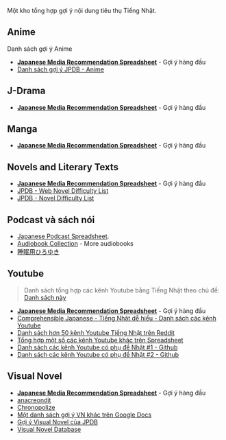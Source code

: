 Một kho tổng hợp gợi ý nội dung tiêu thụ Tiếng Nhật.

## Anime
Danh sách gợi ý Anime

-  [**Japanese Media Recommendation Spreadsheet**](https://docs.google.com/spreadsheets/d/1w42HEKEu2AzZg9K7PI0ma9ICmr2qYEKQ9IF4XxFSnQU/) - Gợi ý hàng đầu
- [Danh sách gợi ý JPDB - Anime](https://jpdb.io/anime-difficulty-list)

## J-Drama
-  [**Japanese Media Recommendation Spreadsheet**](https://docs.google.com/spreadsheets/d/1w42HEKEu2AzZg9K7PI0ma9ICmr2qYEKQ9IF4XxFSnQU/) - Gợi ý hàng đầu

## Manga
-  [**Japanese Media Recommendation Spreadsheet**](https://docs.google.com/spreadsheets/d/1w42HEKEu2AzZg9K7PI0ma9ICmr2qYEKQ9IF4XxFSnQU/) - Gợi ý hàng đầu

## Novels and Literary Texts
-  [**Japanese Media Recommendation Spreadsheet**](https://docs.google.com/spreadsheets/d/1w42HEKEu2AzZg9K7PI0ma9ICmr2qYEKQ9IF4XxFSnQU/) - Gợi ý hàng đầu
- [JPDB - Web Novel Difficulty List](https://jpdb.io/web-novel-difficulty-list)
- [JPDB - Novel Difficulty List](https://jpdb.io/novel-difficulty-list)

## Podcast và sách nói
- [Japanese Podcast Spreadsheet](https://docs.google.com/spreadsheets/d/17P2dBQHnBnHcG3ua_24IO6sP9RDC-5b3WHV9Ri2N5qU/edit#gid=0).
- [Audiobook Collection](https://onedrive.live.com/?authkey=%21ACiYIpTlxCBAtvU&id=12E15D07EB9B7E28%212087&cid=12E15D07EB9B7E28) - More audiobooks
- [睡眠用ひろゆき](https://www.youtube.com/@kiriyuki_hiroyuki/videos)

## Youtube

> Danh sách tổng hợp các kênh Youtube bằng Tiếng Nhật theo chủ đề: [Danh sách này](youtube.md)

-  [**Japanese Media Recommendation Spreadsheet**](https://docs.google.com/spreadsheets/d/1w42HEKEu2AzZg9K7PI0ma9ICmr2qYEKQ9IF4XxFSnQU/) - Gợi ý hàng đầu
- [Comprehensible Japanese - Tiếng Nhật dễ hiểu - Danh sách các kênh Youtube](https://reddit.com/r/LearnJapanese/comments/18wf1w2/my_list_of_comprehensible_japanese_channels/)
- [Danh sách hơn 50 kênh Youtube Tiếng Nhật trên Reddit](https://reddit.com/r/LearnJapanese/comments/ox3ljg/for_anyone_wanting_japanese_youtube_channel/)
- [Tổng hợp một số các kênh Youtube khác trên Spreadsheet](https://docs.google.com/spreadsheets/d/1cDYmtCeEjEm4ddff3uKj8tRscF9YgzX_xAHSHgUlsyA/edit?usp=drivesdk)
- [Danh sách các kênh Youtube có phụ đề Nhật #1 - Github](https://github.com/echamudi/japanese-youtube-channels-with-subtitles)
- [Danh sách các kênh Youtube có phụ đề Nhật #2 - Github](https://github.com/WilsonNet/japanase-youtube-channels-with-japanese-subtitles)


## Visual Novel
-  [**Japanese Media Recommendation Spreadsheet**](https://docs.google.com/spreadsheets/d/1w42HEKEu2AzZg9K7PI0ma9ICmr2qYEKQ9IF4XxFSnQU/) - Gợi ý hàng đầu
- [anacreondjt](https://anacreondjt.gitlab.io/vn-chart/)
- [Chronopolize](https://docs.google.com/spreadsheets/d/18vCgQHhBNBeRJdcTcyUi2Atq-nAapQW--33qrwl5Yfw/edit#gid=0)
- [Một danh sách gợi ý VN khác trên Google Docs](https://docs.google.com/document/u/1/d/1KnyyDt7jimEz-dgeMSKymRaT2r3QKBPm9AzqZ6oUWAs/pub#id.cwlxotz70k6z)
- [Gợi ý Visual Novel của JPDB](https://jpdb.io/visual-novel-difficulty-list)
- [Visual Novel Database](https://vndb.org/)
